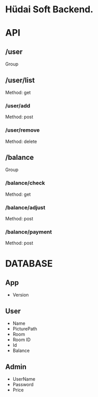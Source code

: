# Hüdai Soft Backend.

# API

## /user
Group

## /user/list
Method: get

### /user/add
Method: post

### /user/remove
Method: delete

## /balance
Group

### /balance/check
Method: get

### /balance/adjust
Method: post

### /balance/payment
Method: post

# DATABASE

## App
- Version

## User
- Name
- PicturePath
- Room
- Room ID
- Id
- Balance

## Admin
- UserName
- Password
- Price
